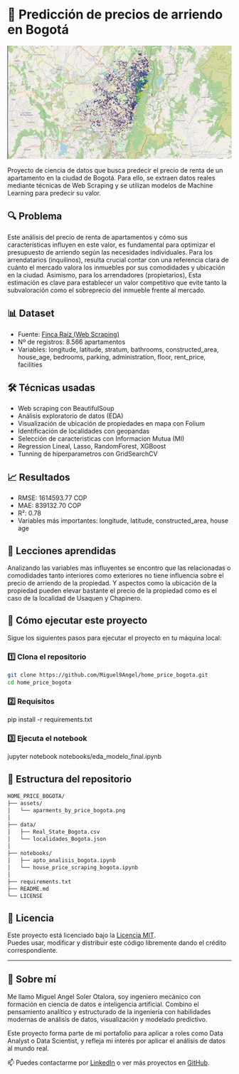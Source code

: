 # 🏡 Predicción de precios de arriendo en Bogotá

![preview](./assets/aparments_by_price_bogota.png)

Proyecto de ciencia de datos que busca predecir el precio de renta de un apartamento en la ciudad de Bogotá. Para ello, se extraen datos reales mediante técnicas de Web Scraping y se utilizan modelos de Machine Learning para predecir su valor.

## 🔍 Problema

Este análisis del precio de renta de apartamentos y cómo sus características influyen en este valor, es fundamental para optimizar el presupuesto de arriendo según las necesidades individuales. Para los arrendatarios (inquilinos), resulta crucial contar con una referencia clara de cuánto el mercado valora los inmuebles por sus comodidades y ubicación en la ciudad. Asimismo, para los arrendadores (propietarios), Esta estimación es clave para establecer un valor competitivo que evite tanto la subvaloración como el sobreprecio del inmueble frente al mercado.

## 📊 Dataset

- Fuente: [Finca Raíz (Web Scraping)](https://www.fincaraiz.com.co/)
- Nº de registros: 8.566 apartamentos
- Variables: longitude, latitude, stratum, bathrooms, constructed_area, house_age, bedrooms, parking, administration, floor, rent_price, facilities

## 🛠️ Técnicas usadas

- Web scraping con BeautifulSoup
- Análisis exploratorio de datos (EDA)
- Visualización de ubicación de propiedades en mapa con Folium
- Identificación de localidades con geopandas
- Selección de caracteristicas con Informacion Mutua (MI)
- Regression Lineal, Lasso, RandomForest, XGBoost
- Tunning de hiperparametros con GridSearchCV

## 📈 Resultados

- RMSE: 1614593.77 COP
- MAE: 839132.70 COP
- R²: 0.78
- Variables más importantes: longitude, latitude, constructed_area, house age

## 🧠 Lecciones aprendidas

Analizando las variables mas influyentes se encontro que las relacionadas o comodidades tanto interiores como exteriores no tiene influencia sobre el precio de arriendo de la propiedad. Y aspectos como la ubicación de la propiedad pueden elevar bastante el precio de la propiedad como es el caso de la localidad de Usaquen y Chapinero.

## 🚀 Cómo ejecutar este proyecto

Sigue los siguientes pasos para ejecutar el proyecto en tu máquina local:

### 1️⃣ Clona el repositorio
```bash
git clone https://github.com/Miguel9Angel/home_price_bogota.git
cd home_price_bogota
```

### 2️⃣ Requisitos
pip install -r requirements.txt

### 3️⃣ Ejecuta el notebook
jupyter notebook notebooks/eda_modelo_final.ipynb

## 📁 Estructura del repositorio

```text
HOME_PRICE_BOGOTA/
├── assets/                         
│   └── aparments_by_price_bogota.png
│
├── data/
│   ├── Real_State_Bogota.csv
│   └── localidades_Bogota.json
│
├── notebooks/
│   ├── apto_analisis_bogota.ipynb
│   └── house_price_scraping_bogota.ipynb
│
├── requirements.txt
├── README.md
└── LICENSE
```                          

## 📜 Licencia

Este proyecto está licenciado bajo la [Licencia MIT](./LICENSE).  
Puedes usar, modificar y distribuir este código libremente dando el crédito correspondiente.

--------------------------------------------------------------------------------------

## 🙋 Sobre mí

Me llamo Miguel Angel Soler Otalora, soy ingeniero mecánico con formación en ciencia de datos e inteligencia artificial. Combino el pensamiento analítico y estructurado de la ingeniería con habilidades modernas de análisis de datos, visualización y modelado predictivo.

Este proyecto forma parte de mi portafolio para aplicar a roles como Data Analyst o Data Scientist, y refleja mi interés por aplicar el análisis de datos al mundo real.

📫 Puedes contactarme por [LinkedIn](https://linkedin.com/in/miguel-soler-ml) o ver más proyectos en [GitHub](https://github.com/Miguel9Angel).

